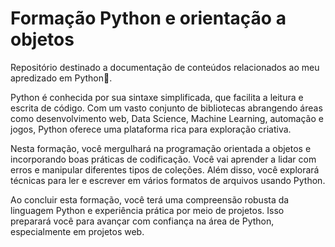# Formação Python e orientação a objetos
Repositório destinado a documentação de conteúdos relacionados ao meu apredizado em Python🐍.

Python é conhecida por sua sintaxe simplificada, que facilita a leitura e escrita de código. Com um vasto conjunto de bibliotecas abrangendo áreas como desenvolvimento web, Data Science, Machine Learning, automação e jogos, Python oferece uma plataforma rica para exploração criativa.

Nesta formação, você mergulhará na programação orientada a objetos e incorporando boas práticas de codificação. Você vai aprender a lidar com erros e manipular diferentes tipos de coleções. Além disso, você explorará técnicas para ler e escrever em vários formatos de arquivos usando Python.

Ao concluir esta formação, você terá uma compreensão robusta da linguagem Python e experiência prática por meio de projetos. Isso preparará você para avançar com confiança na área de Python, especialmente em projetos web.
